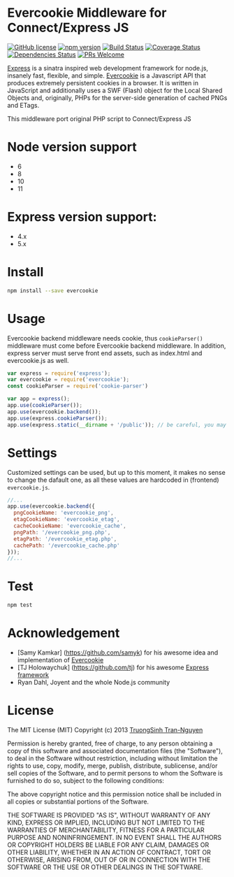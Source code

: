 # Evercookie Middleware for Connect/Express JS

[![GitHub license](https://img.shields.io/badge/license-MIT-blue.svg)]() [![npm version](https://img.shields.io/npm/v/evercookie.svg?style=flat)](https://www.npmjs.com/package/evercookie) [![Build Status](https://travis-ci.org/truongsinh/node-evercookie.png?branch=master)](https://travis-ci.org/truongsinh/node-evercookie) [![Coverage Status](https://img.shields.io/coveralls/truongsinh/evercookie/master.svg?style=flat)](https://coveralls.io/github/truongsinh/node-evercookie?branch=master) [![Dependencies Status](https://david-dm.org/truongsinh/node-evercookie.svg)]() [![PRs Welcome](https://img.shields.io/badge/PRs-welcome-brightgreen.svg)]()

[Express](http://expressjs.com) is a sinatra inspired web development framework for node.js, insanely fast, flexible, and simple.
[Evercookie](http://samy.pl/evercookie/) is a Javascript API that produces extremely persistent cookies in a browser.
It is written in JavaScript and additionally uses a SWF (Flash) object for the Local Shared Objects and,
originally, PHPs for the server-side generation of cached PNGs and ETags.

This middleware port original PHP script to Connect/Express JS

# Node version support
- 6
- 8
- 10
- 11

# Express version support:
- 4.x
- 5.x

# Install
```bash
npm install --save evercookie
```

# Usage
Evercookie backend middleware needs cookie, thus `cookieParser()` middleware must come before Evercookie backend middleware.
In addition, express server must serve front end assets, such as index.html and evercookie.js as well.
```js
var express = require('express');
var evercookie = require('evercookie');
const cookieParser = require('cookie-parser')

var app = express();
app.use(cookieParser());
app.use(evercookie.backend());
app.use(express.cookieParser());
app.use(express.static(__dirname + '/public')); // be careful, you may want to use path.join instead!
```

# Settings
Customized settings can be used, but up to this moment, it makes no sense to change the dafault one,
as all these values are hardcoded in (frontend) `evercookie.js`.
```js
//...
app.use(evercookie.backend({
  pngCookieName: 'evercookie_png',
  etagCookieName: 'evercookie_etag',
  cacheCookieName: 'evercookie_cache',
  pngPath: '/evercookie_png.php',
  etagPath: '/evercookie_etag.php',
  cachePath: '/evercookie_cache.php'
}));
//...
```

# Test
```bash
npm test
```

# Acknowledgement
- [Samy Kamkar] (https://github.com/samyk) for his awesome idea and implementation of [Evercookie](http://samy.pl/evercookie/)
- [TJ Holowaychuk] (https://github.com/tj) for his awesome [Express framework](http://expressjs.com/)
- Ryan Dahl, Joyent and the whole Node.js community

# License
The MIT License (MIT)
Copyright (c) 2013 [TruongSinh Tran-Nguyen](i@truongsinh.pro)

Permission is hereby granted, free of charge, to any person obtaining a copy of this software and associated documentation files (the "Software"),
to deal in the Software without restriction, including without limitation the rights to use, copy, modify, merge, publish, distribute, sublicense,
and/or sell copies of the Software, and to permit persons to whom the Software is furnished to do so, subject to the following conditions:

The above copyright notice and this permission notice shall be included in all copies or substantial portions of the Software.

THE SOFTWARE IS PROVIDED "AS IS", WITHOUT WARRANTY OF ANY KIND, EXPRESS OR IMPLIED, INCLUDING BUT NOT LIMITED TO THE WARRANTIES OF MERCHANTABILITY,
FITNESS FOR A PARTICULAR PURPOSE AND NONINFRINGEMENT. IN NO EVENT SHALL THE AUTHORS OR COPYRIGHT HOLDERS BE LIABLE FOR ANY CLAIM, DAMAGES OR OTHER
LIABILITY, WHETHER IN AN ACTION OF CONTRACT, TORT OR OTHERWISE, ARISING FROM, OUT OF OR IN CONNECTION WITH THE SOFTWARE OR THE USE OR OTHER DEALINGS
IN THE SOFTWARE.
